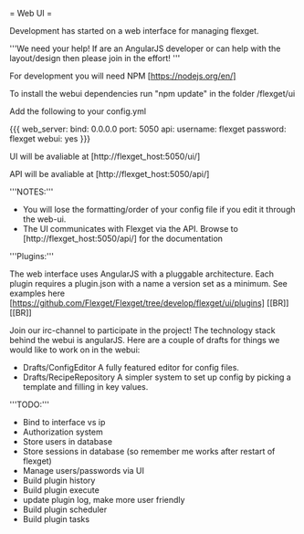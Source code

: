= Web UI =

Development has started on a web interface for managing flexget.

'''We need your help! If are an AngularJS developer or can help with the layout/design then please join in the effort! '''

For development you will need NPM [https://nodejs.org/en/]

To install the webui dependencies run "npm update" in the folder <git clone>/flexget/ui

Add the following to your config.yml


{{{
web_server:
  bind: 0.0.0.0
  port: 5050
api:
  username: flexget
  password: flexget
webui: yes
}}}

UI will be avaliable at [http://flexget_host:5050/ui/]

API will be avaliable at [http://flexget_host:5050/api/]

'''NOTES:'''
- You will lose the formatting/order of your config file if you edit it through the web-ui.
- The UI communicates with Flexget via the API. Browse to [http://flexget_host:5050/api/] for the documentation


'''Plugins:'''

The web interface uses AngularJS with a pluggable architecture. Each plugin requires a plugin.json with a name a version set as a minimum. See examples here [https://github.com/Flexget/Flexget/tree/develop/flexget/ui/plugins]
[[BR]]
[[BR]]


Join our irc-channel to participate in the project! The technology stack behind the webui is angularJS.
Here are a couple of drafts for things we would like to work on in the webui:
- Drafts/ConfigEditor A fully featured editor for config files.
- Drafts/RecipeRepository A simpler system to set up config by picking a template and filling in key values.

'''TODO:'''

- Bind to interface vs ip
- Authorization system 
- Store users in database
- Store sessions in database (so remember me works after restart of flexget)
- Manage users/passwords via UI
- Build plugin history
- Build plugin execute
- update plugin log, make more user friendly
- Build plugin scheduler
- Build plugin tasks


